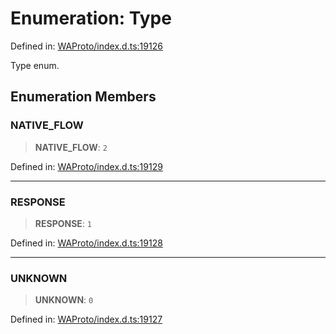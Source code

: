 # Enumeration: Type

Defined in: [WAProto/index.d.ts:19126](https://github.com/Fokusdotid/Baileys/blob/58a03b5a49cf326e1050515994499cb0bb76662f/WAProto/index.d.ts#L19126)

Type enum.

## Enumeration Members

### NATIVE\_FLOW

> **NATIVE\_FLOW**: `2`

Defined in: [WAProto/index.d.ts:19129](https://github.com/Fokusdotid/Baileys/blob/58a03b5a49cf326e1050515994499cb0bb76662f/WAProto/index.d.ts#L19129)

***

### RESPONSE

> **RESPONSE**: `1`

Defined in: [WAProto/index.d.ts:19128](https://github.com/Fokusdotid/Baileys/blob/58a03b5a49cf326e1050515994499cb0bb76662f/WAProto/index.d.ts#L19128)

***

### UNKNOWN

> **UNKNOWN**: `0`

Defined in: [WAProto/index.d.ts:19127](https://github.com/Fokusdotid/Baileys/blob/58a03b5a49cf326e1050515994499cb0bb76662f/WAProto/index.d.ts#L19127)
